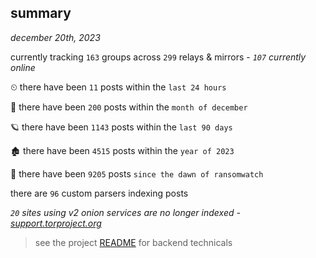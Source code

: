 
## summary
_december 20th, 2023_

currently tracking `163` groups across `299` relays & mirrors - _`107` currently online_

⏲ there have been `11` posts within the `last 24 hours`

🦈 there have been `200` posts within the `month of december`

🪐 there have been `1143` posts within the `last 90 days`

🏚 there have been `4515` posts within the `year of 2023`

🦕 there have been `9205` posts `since the dawn of ransomwatch`

there are `96` custom parsers indexing posts

_`20` sites using v2 onion services are no longer indexed - [support.torproject.org](https://support.torproject.org/onionservices/v2-deprecation/)_

> see the project [README](https://github.com/joshhighet/ransomwatch#ransomwatch--) for backend technicals
